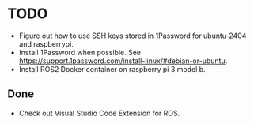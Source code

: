 # TODO

* Figure out how to use SSH keys stored in 1Password for ubuntu-2404 and raspberrypi.
* Install 1Password when possible. See <https://support.1password.com/install-linux/#debian-or-ubuntu>.
* Install ROS2 Docker container on raspberry pi 3 model b.

## Done

* Check out Visual Studio Code Extension for ROS.
